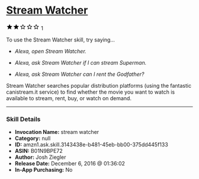 # [Stream Watcher](http://alexa.amazon.com/#skills/amzn1.ask.skill.3143438e-b481-45eb-bb00-375dd445f133)
![2 stars](../../images/ic_star_black_18dp_1x.png)![2 stars](../../images/ic_star_black_18dp_1x.png)![2 stars](../../images/ic_star_border_black_18dp_1x.png)![2 stars](../../images/ic_star_border_black_18dp_1x.png)![2 stars](../../images/ic_star_border_black_18dp_1x.png) 1

To use the Stream Watcher skill, try saying...

* *Alexa, open Stream Watcher.*

* *Alexa, ask Stream Watcher if I can stream Superman.*

* *Alexa, ask Stream Watcher can I rent the Godfather?*

Stream Watcher searches popular distribution platforms (using the fantastic canistream.it service) to find whether the movie you want to watch is available to stream, rent, buy, or watch on demand.

***

### Skill Details

* **Invocation Name:** stream watcher
* **Category:** null
* **ID:** amzn1.ask.skill.3143438e-b481-45eb-bb00-375dd445f133
* **ASIN:** B01N9BPE72
* **Author:** Josh Ziegler
* **Release Date:** December 6, 2016 @ 01:36:02
* **In-App Purchasing:** No
